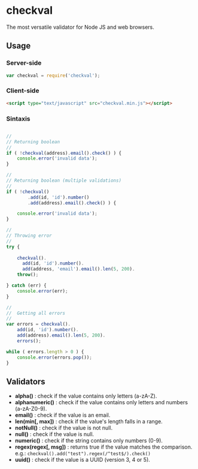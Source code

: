 checkval
========

The most versatile validator for Node JS and web browsers.


## Usage

### Server-side

```js
var checkval = require('checkval');
```

### Client-side

```html
<script type="text/javascript" src="checkval.min.js"></script>
```

### Sintaxis

```js

// 
// Returning boolean
// 
if ( !checkval(address).email().check() ) {
	console.error('invalid data');
}

// 
// Returning boolean (multiple validations)
// 
if ( !checkval()
		.add(id, 'id').number()
		.add(address).email().check() ) {

	console.error('invalid data');
}

//
// Throwing error
// 
try {
	
	checkval().
	  add(id, 'id').number().
	  add(address, 'email').email().len(5, 200).
	throw();

} catch (err) {
	console.error(err);
}

//
//  Getting all errors
//  
var errors = checkval().
	add(id, 'id').number().
	add(address).email().len(5, 200).
	errors();

while ( errors.length > 0 ) {
	console.error(errors.pop());
}

```


## Validators

- __alpha()__ : check if the value contains only letters (a-zA-Z).
- __alphanumeric()__ : check if the value contains only letters and numbers (a-zA-Z0-9).
- __email()__ : check if the value is an email.
- __len(min[, max])__ : check if the value's length falls in a range.
- __notNull()__ : check if the value is not null.
- __null()__ : check if the value is null.
- __numeric()__ : check if the string contains only numbers (0-9).
- __regex(regex[, msg])__ : returns true if the value matches the comparison. e.g.: `checkval().add("test").regex(/^test$/).check()`
- __uuid()__ : check if the value is a UUID (version 3, 4 or 5).
